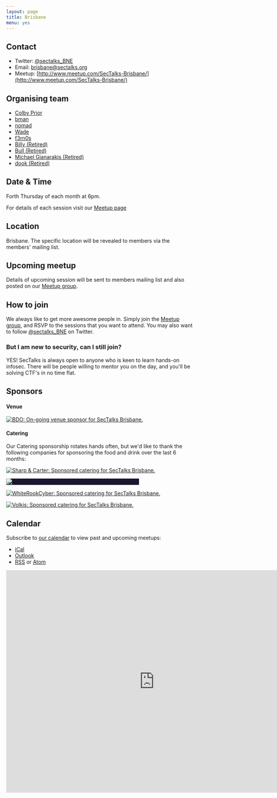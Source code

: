 ```yaml
---
layout: page
title: Brisbane
menu: yes
---
```


## Contact

* Twitter: [@sectalks_BNE](https://twitter.com/sectalks_BNE)
* Email: [brisbane@sectalks.org](mailto:brisbane@sectalks.org)
* Meetup: [http://www.meetup.com/SecTalks-Brisbane/](http://www.meetup.com/SecTalks-Brisbane/)

## Organising team

* [Colby Prior](https://twitter.com/ColbyPrior)
* [bman](https://twitter.com/bman013)
* [nomad](https://twitter.com/nomadhax)
* [Wade](https://twitter.com/WadeAlcorn)
* [f3rn0s](https://twitter.com/f3rn0s)
* [Billy (Retired)]()
* [Bull (Retired)](https://twitter.com/RobertWinkel)
* [Michael Gianarakis (Retired)](https://twitter.com/mgianarakis)
* [dook (Retired)](https://twitter.com/dooktwit)

## Date & Time 

Forth Thursday of each month at 6pm.

For details of each session visit our [Meetup page](http://www.meetup.com/SecTalks-Brisbane/)

## Location 

Brisbane. The specific location will be revealed to members via the members' mailing list. 

## Upcoming meetup 

Details of upcoming session will be sent to members mailing list 
and also posted on our [Meetup group](http://www.meetup.com/SecTalks-Brisbane/).

## How to join

We always like to get more awesome people in.
Simply join the [Meetup group](http://www.meetup.com/SecTalks-Brisbane/),
and RSVP to the sessions that you want to attend.
You may also want to follow [@sectalks_BNE](https://twitter.com/sectalks_BNE) on Twitter.

### But I am new to security, can I still join?

YES! SecTalks is always open to anyone who is keen to learn hands-on infosec.
There will be people willing to mentor you on the day, and you'll be solving CTF's in no time flat.

## Sponsors

#### Venue

<a href="https://www.bdo.com.au/"
   title="BDO: On-going venue sponsor for SecTalks Brisbane.">
    <img src="{{ site.baseurl }}/images/sponsors/bdo-logo.PNG"
         alt="BDO: On-going venue sponsor for SecTalks Brisbane."
         class="sponsor-med">
</a>

#### Catering

Our Catering sponsorship rotates hands often, but we'd like to thank the
following companies for sponsoring the food and drink over the last 6 months:

<a href="https://www.sharpandcarter.com.au/"
   title="Sharp & Carter: Sponsored catering for SecTalks Brisbane.">
    <img src="{{ site.baseurl }}/images/sponsors/sharp-carter.webp"
         alt="Sharp & Carter: Sponsored catering for SecTalks Brisbane."
         class="sponsor-med">
</a>

<a href="https://auscert.org.au/"
   title="AusCert: Sponsored catering for SecTalks Brisbane.">
    <img src="{{ site.baseurl }}/images/sponsors/auscert-logo.svg"
         alt="AusCert: Sponsored catering for SecTalks Brisbane."
         class="sponsor-med"
         style="background-color: #1a1738">
</a>

<a href="https://www.whiterookcyber.com.au/"
   title="WhiteRookCyber: Sponsored catering for SecTalks Brisbane.">
    <img src="{{ site.baseurl }}/images/sponsors/whiterookcyber.png"
         alt="WhiteRookCyber: Sponsored catering for SecTalks Brisbane."
         class="sponsor-med">
</a>

<a href="https://www.volkis.com.au/"
   title="Volkis: Sponsored catering for SecTalks Brisbane.">
    <img src="{{ site.baseurl }}/images/sponsors/volkis.svg"
         alt="Volkis: Sponsored catering for SecTalks Brisbane."
         class="sponsor-med">
</a>


## Calendar

Subscribe to [our calendar](http://www.meetup.com/SecTalks-brisbane/events/) to view past and upcoming meetups:

* [iCal](webcal://www.meetup.com/SecTalks-brisbane/events/ical/)
* [Outlook](http://www.meetup.com/SecTalks-brisbane/events/ical/)
* [RSS](http://www.meetup.com/SecTalks-brisbane/events/rss/) or [Atom](http://www.meetup.com/SecTalks-brisbane/events/atom/)

<iframe src="https://calendar.google.com/calendar/b/3/embed?height=600&amp;wkst=1&amp;bgcolor=%23FFFFFF&amp;src=eplfjlojae0iidllf8qrgeobrvrce37j%40import.calendar.google.com&amp;color=%23711616&amp;ctz=Australia%2FBrisbane" style="border-width:0" width="800" height="600" frameborder="0" scrolling="no"></iframe>
